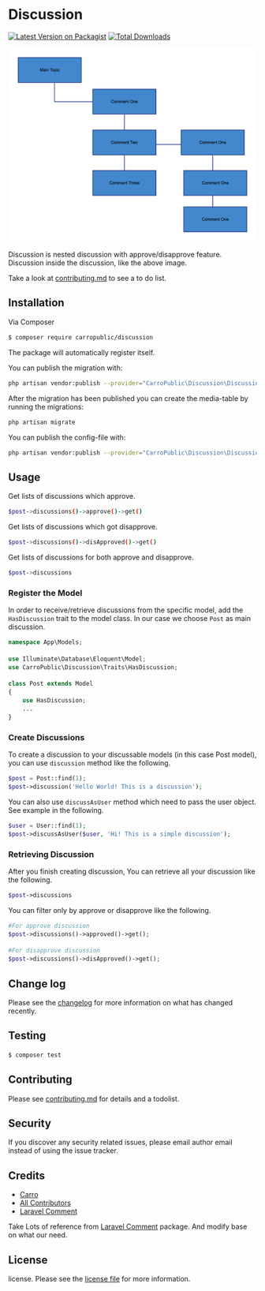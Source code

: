 # Discussion

[![Latest Version on Packagist][ico-version]][link-packagist]
[![Total Downloads][ico-downloads]][link-downloads]

![Overview explanation of how this package work with image.](example.png)

Discussion is nested discussion with approve/disapprove feature. Discussion inside the discussion, like the above image.

Take a look at [contributing.md](contributing.md) to see a to do list.

## Installation

Via Composer

``` bash
$ composer require carropublic/discussion
```

The package will automatically register itself.

You can publish the migration with:

```bash
php artisan vendor:publish --provider="CarroPublic\Discussion\DiscussionServiceProvider" --tag="migrations"
```

After the migration has been published you can create the media-table by running the migrations:

```bash
php artisan migrate
```

You can publish the config-file with:

```bash
php artisan vendor:publish --provider="CarroPublic\Discussion\DiscussionServiceProvider" --tag="config"
```

## Usage

Get lists of discussions which approve. 

```bash
$post->discussions()->approve()->get()
```

Get lists of discussions which got disapprove. 

```bash
$post->discussions()->disApproved()->get()
```

Get lists of discussions for both approve and disapprove.

```bash
$post->discussions
```

### Register the Model

In order to receive/retrieve discussions from the specific model, add the `HasDiscussion` trait to the model class. In our case we choose `Post` as main discussion.

``` php
namespace App\Models;

use Illuminate\Database\Eloquent\Model;
use CarroPublic\Discussion\Traits\HasDiscussion;

class Post extends Model
{
    use HasDiscussion;
    ...
}
```

### Create Discussions

To create a discussion to your discussable models (in this case Post model), you can use `discussion` method like the following.

``` php
$post = Post::find(1);
$post->discussion('Hello World! This is a discussion');
```

You can also use `discussAsUser` method which need to pass the user object. See example in the following.

``` php
$user = User::find(1);
$post->discussAsUser($user, 'Hi! This is a simple discussion');
```

### Retrieving Discussion

After you finish creating discussion, You can retrieve all your discussion like the following.

``` php
$post->discussions

```

You can filter only by approve or disapprove like the following.

``` php
#For approve discussion
$post->discussions()->approved()->get();

#For disapprove discussion
$post->discussions()->disApproved()->get();
```

## Change log

Please see the [changelog](changelog.md) for more information on what has changed recently.

## Testing

``` bash
$ composer test
```

## Contributing

Please see [contributing.md](contributing.md) for details and a todolist.

## Security

If you discover any security related issues, please email author email instead of using the issue tracker.

## Credits

- [Carro][link-author]
- [All Contributors][link-contributors]
- [Laravel Comment][link-laravel-comment-package]

Take Lots of reference from [Laravel Comment][link-laravel-comment-package] package. And modify base on what our need.

## License

license. Please see the [license file](license.md) for more information.

[ico-version]: https://img.shields.io/packagist/v/carropublic/discussion.svg?style=flat-square
[ico-downloads]: https://img.shields.io/packagist/dt/carropublic/discussion.svg?style=flat-square
[ico-travis]: https://img.shields.io/travis/carropublic/discussion/master.svg?style=flat-square
[ico-styleci]: https://styleci.io/repos/12345678/shield

[link-packagist]: https://packagist.org/packages/carropublic/discussion
[link-downloads]: https://packagist.org/packages/carropublic/discussion
[link-author]: https://github.com/carropublic
[link-contributors]: ../../contributors
[link-laravel-comment-package]: https://github.com/beyondcode/laravel-comments